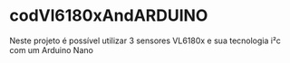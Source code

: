 # codVl6180xAndARDUINO
Neste projeto é possível utilizar 3 sensores VL6180x e sua tecnologia i²c com um Arduino Nano
